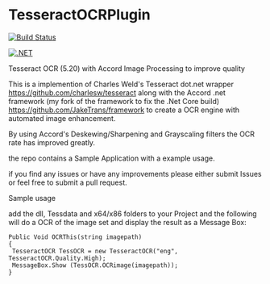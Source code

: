 # TesseractOCRPlugin

[![Build Status](https://dev.azure.com/JTGithubBuildPipeline/TesseractPluginMasterBuild/_apis/build/status/JakeTrans.TesseractOCRPlugin?branchName=master)](https://dev.azure.com/JTGithubBuildPipeline/TesseractPluginMasterBuild/_build/latest?definitionId=10&branchName=master)

[![.NET](https://github.com/JakeTrans/TesseractOCRPlugin/actions/workflows/dotnet.yml/badge.svg)](https://github.com/JakeTrans/TesseractOCRPlugin/actions/workflows/dotnet.yml)

Tesseract OCR (5.20) with Accord Image Processing to improve quality 


This is a implemention of Charles Weld's Tesseract dot.net wrapper https://github.com/charlesw/tesseract along with the Accord .net framework (my fork of the framework to fix the .Net Core build) https://github.com/JakeTrans/framework to create a OCR engine with automated image enhancement.  


By using Accord's Deskewing/Sharpening and Grayscaling filters the OCR rate has improved greatly.

the repo contains a Sample Application with a example usage.

if you find any issues or have any improvements please either submit Issues or feel free to submit a pull request.

Sample usage

add the dll, Tessdata and x64/x86 folders to your Project and the following will do a OCR of the image set and display the result as a Message Box:

```
Public Void OCRThis(string imagepath)
{
 TesseractOCR TessOCR = new TesseractOCR("eng", TesseractOCR.Quality.High);
 MessageBox.Show (TessOCR.OCRimage(imagepath));
}
